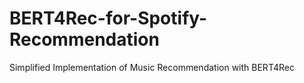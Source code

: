 # BERT4Rec-for-Spotify-Recommendation
Simplified Implementation of Music Recommendation with BERT4Rec
